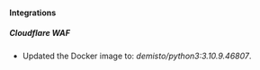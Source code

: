 #### Integrations
##### Cloudflare WAF
- Updated the Docker image to: *demisto/python3:3.10.9.46807*.

